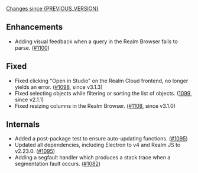[Changes since {PREVIOUS_VERSION}](https://github.com/realm/realm-studio/compare/{PREVIOUS_VERSION}...{CURRENT_VERSION})

## Enhancements

- Adding visual feedback when a query in the Realm Browser fails to parse. ([#1100](https://github.com/realm/realm-studio/pull/1100))

## Fixed

- Fixed clicking "Open in Studio" on the Realm Cloud frontend, no longer yields an error. ([#1098](https://github.com/realm/realm-studio/pull/1098), since v3.1.3)
- Fixed selecting objects while filtering or sorting the list of objects. ([1099](https://github.com/realm/realm-studio/pull/1099), since v2.1.1)
- Fixed resizing columns in the Realm Browser. ([#1108](https://github.com/realm/realm-studio/issues/1108), since v3.1.0)

## Internals

- Added a post-package test to ensure auto-updating functions. ([#1095](https://github.com/realm/realm-studio/pull/1095))
- Updated all dependencies, including Electron to v4 and Realm JS to v2.23.0. ([#1095](https://github.com/realm/realm-studio/pull/1095))
- Adding a segfault handler which produces a stack trace when a segmentation fault occurs. ([#1082](https://github.com/realm/realm-studio/pull/1082))
